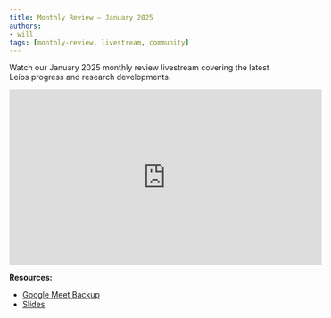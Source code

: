 ```yaml
---
title: Monthly Review – January 2025
authors:
- will
tags: [monthly-review, livestream, community]
---
```


Watch our January 2025 monthly review livestream covering the latest Leios progress and research developments.

<iframe width="560" height="315" src="https://www.youtube.com/embed/6ovcWDCdqFU" title="Leios Monthly Review - January 2025" frameborder="0" allow="accelerometer; autoplay; clipboard-write; encrypted-media; gyroscope; picture-in-picture; web-share" allowfullscreen></iframe>

**Resources:**
- [Google Meet Backup](https://drive.google.com/file/d/1e7YVDUWw945zQL3j0LrUwr42lXpJf4cK/view?usp=sharing)
- [Slides](https://docs.google.com/presentation/d/1qKXe3CvAvJGVWAssjrKpRrRABMT6I39E1FxUWQ_PZzo/edit?usp=sharing)
